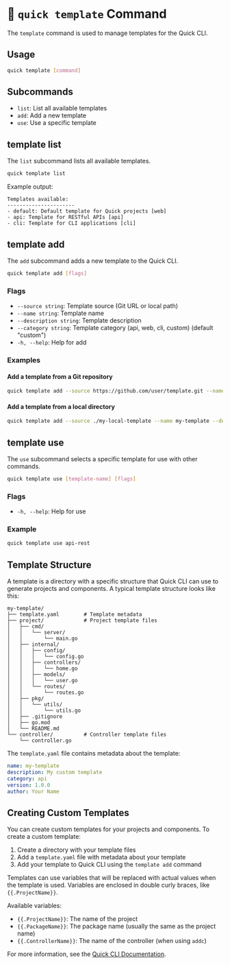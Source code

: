 # 📝 `quick template` Command

The `template` command is used to manage templates for the Quick CLI.

## Usage

```bash
quick template [command]
```

## Subcommands

- `list`: List all available templates
- `add`: Add a new template
- `use`: Use a specific template

## template list

The `list` subcommand lists all available templates.

```bash
quick template list
```

Example output:

```
Templates available:
----------------------
- default: Default template for Quick projects [web]
- api: Template for RESTful APIs [api]
- cli: Template for CLI applications [cli]
```

## template add

The `add` subcommand adds a new template to the Quick CLI.

```bash
quick template add [flags]
```

### Flags

- `--source string`: Template source (Git URL or local path)
- `--name string`: Template name
- `--description string`: Template description
- `--category string`: Template category (api, web, cli, custom) (default "custom")
- `-h, --help`: Help for add

### Examples

#### Add a template from a Git repository

```bash
quick template add --source https://github.com/user/template.git --name my-template
```

#### Add a template from a local directory

```bash
quick template add --source ./my-local-template --name my-template --description "My custom template" --category api
```

## template use

The `use` subcommand selects a specific template for use with other commands.

```bash
quick template use [template-name] [flags]
```

### Flags

- `-h, --help`: Help for use

### Example

```bash
quick template use api-rest
```

## Template Structure

A template is a directory with a specific structure that Quick CLI can use to generate projects and components. A typical template structure looks like this:

```
my-template/
├── template.yaml        # Template metadata
├── project/             # Project template files
│   ├── cmd/
│   │   └── server/
│   │       └── main.go
│   ├── internal/
│   │   ├── config/
│   │   │   └── config.go
│   │   ├── controllers/
│   │   │   └── home.go
│   │   ├── models/
│   │   │   └── user.go
│   │   └── routes/
│   │       └── routes.go
│   ├── pkg/
│   │   └── utils/
│   │       └── utils.go
│   ├── .gitignore
│   ├── go.mod
│   └── README.md
└── controller/          # Controller template files
    └── controller.go
```

The `template.yaml` file contains metadata about the template:

```yaml
name: my-template
description: My custom template
category: api
version: 1.0.0
author: Your Name
```

## Creating Custom Templates

You can create custom templates for your projects and components. To create a custom template:

1. Create a directory with your template files
2. Add a `template.yaml` file with metadata about your template
3. Add your template to Quick CLI using the `template add` command

Templates can use variables that will be replaced with actual values when the template is used. Variables are enclosed in double curly braces, like `{{.ProjectName}}`.

Available variables:

- `{{.ProjectName}}`: The name of the project
- `{{.PackageName}}`: The package name (usually the same as the project name)
- `{{.ControllerName}}`: The name of the controller (when using `addc`)

For more information, see the [Quick CLI Documentation](../README.md).
